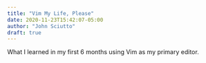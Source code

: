 ```yaml
---
title: "Vim My Life, Please"
date: 2020-11-23T15:42:07-05:00
author: "John Sciutto"
draft: true
---
```


What I learned in my first 6 months using Vim as my primary editor.
